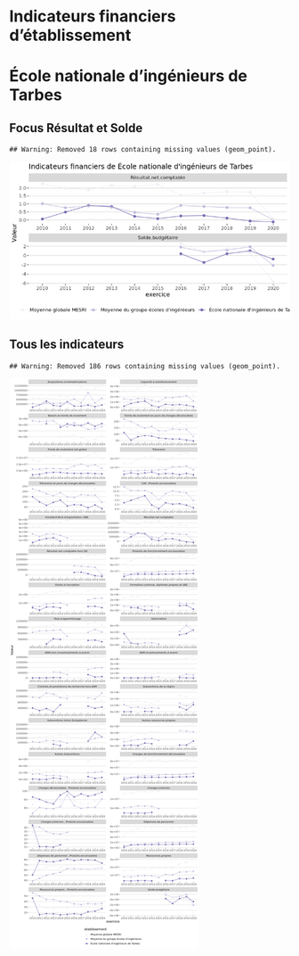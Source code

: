 Indicateurs financiers d’établissement
================

# École nationale d’ingénieurs de Tarbes

## Focus Résultat et Solde

    ## Warning: Removed 18 rows containing missing values (geom_point).

![](école_nationale_d_ingénieurs_de_tarbes_files/figure-gfm/etab.focus-1.png)<!-- -->

## Tous les indicateurs

    ## Warning: Removed 186 rows containing missing values (geom_point).

![](école_nationale_d_ingénieurs_de_tarbes_files/figure-gfm/etab-1.png)<!-- -->

